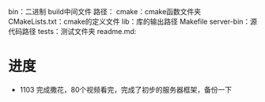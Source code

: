 bin：二进制
build中间文件 路径：
cmake：cmake函数文件夹
CMakeLists.txt：cmake的定义文件
lib：库的输出路径
Makefile
server-bin：源代码路径
tests：测试文件夹
readme.md:

# 进度

+ 1103 完成撒花，80个视频看完，完成了初步的服务器框架，备份一下
